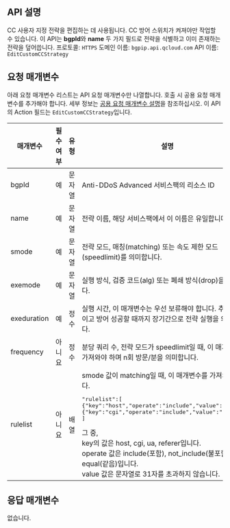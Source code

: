 [//]: # (chinagitpath:XXXXX)

## API 설명
CC 사용자 지정 전략을 편집하는 데 사용됩니다. CC 방어 스위치가 켜져야만 작업할 수 있습니다. 이 API는 **bgpId**와 **name** 두 가지 필드로 전략을 식별하고 이미 존재하는 전략을 덮어씁니다.
프로토콜: `HTTPS`
도메인 이름: `bgpip.api.qcloud.com`
API 이름: `EditCustomCCStrategy`

## 요청 매개변수
아래 요청 매개변수 리스트는 API 요청 매개변수만 나열합니다. 호출 시 공용 요청 매개변수를 추가해야 합니다. 세부 정보는 [공용 요청 매개변수 설명](https://cloud.tencent.com/document/product/1014/31224)을 참조하십시오. 이 API의 Action 필드는 `EditCustomCCStrategy`입니다.

| 매개변수 | 필수 여부 | 유형 | 설명 |
|---------|---------|---------|---------|
| bgpId | 예 | 문자열 | Anti-DDoS Advanced 서비스팩의 리소스 ID |
| name | 예 | 문자열 | 전략 이름, 해당 서비스팩에서 이 이름은 유일합니다. |
| smode | 예 | 문자열 | 전략 모드, 매칭(matching) 또는 속도 제한 모드(speedlimit)를 의미합니다. |
| exemode | 예 | 문자열 | 실행 방식, 검증 코드(alg) 또는 폐쇄 방식(drop)을 의미합니다. |
| exeduration | 예 | 정수 | 실행 시간, 이 매개변수는 우선 보류해야 합니다. 추천값은 0이고 방어 성공할 때까지 장기간으로 전략 실행을 의미합니다. |
| frequency | 아니요 | 정수 | 분당 쿼리 수, 전략 모드가 speedlimit일 때, 이 매개변수를 가져와야 하며 n회 방문/분을 의미합니다. |
| rulelist | 아니요 | 배열 | smode 값이 matching일 때, 이 매개변수를 가져와야 합니다.<pre>"rulelist":[</br>{"key":"host","operate":"include","value":"test1"},</br>{"key":"cgi","operate":"include","value":"test2"}</br>]</pre>그 중, </br>key의 값은 host, cgi, ua, referer입니다.</br>operate 값은 include(포함), not_include(불포함), equal(같음)입니다.</br>value 값은 문자열로 31자를 초과하지 않습니다. |

## 응답 매개변수
없습니다.

